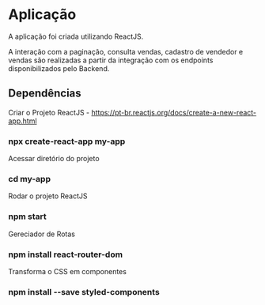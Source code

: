 # Aplicação

A aplicação foi criada utilizando ReactJS.

A interação com a paginação, consulta vendas, cadastro de vendedor e vendas são realizadas a partir da integração com os endpoints disponibilizados pelo Backend.

## Dependências

Criar o Projeto ReactJS - https://pt-br.reactjs.org/docs/create-a-new-react-app.html
### npx create-react-app my-app

Acessar diretório do projeto
### cd my-app

Rodar o projeto ReactJS
### npm start

Gereciador de Rotas
### npm install react-router-dom

Transforma o CSS em componentes
### npm install --save styled-components